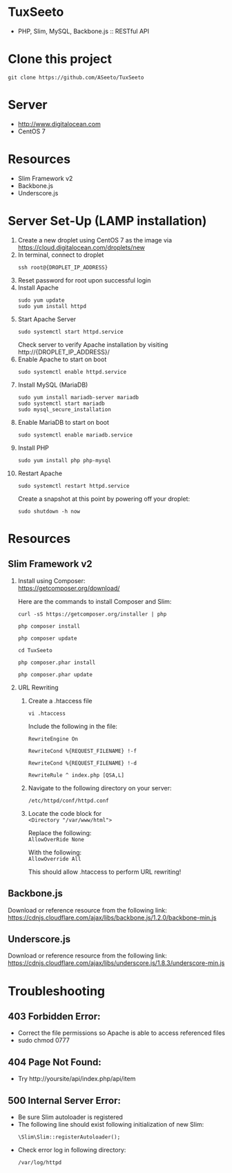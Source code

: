 # TuxSeeto
- PHP, Slim, MySQL, Backbone.js :: RESTful API

# Clone this project
```
git clone https://github.com/ASeeto/TuxSeeto
```

# Server
- http://www.digitalocean.com
- CentOS 7

# Resources
- Slim Framework v2
- Backbone.js
- Underscore.js

# Server Set-Up (LAMP installation)
1. Create a new droplet using CentOS 7 as the image via  
	https://cloud.digitalocean.com/droplets/new
2. In terminal, connect to droplet  
	```
	ssh root@{DROPLET_IP_ADDRESS}
	```
3. Reset password for root upon successful login
4. Install Apache  
	```
	sudo yum update
	sudo yum install httpd
	```
5. Start Apache Server  
	```
	sudo systemctl start httpd.service
	```  
	Check server to verify Apache installation by visiting  
	http://{DROPLET_IP_ADDRESS}/
6. Enable Apache to start on boot  
	```
	sudo systemctl enable httpd.service
	```
7. Install MySQL (MariaDB)  
	```
	sudo yum install mariadb-server mariadb
	sudo systemctl start mariadb
	sudo mysql_secure_installation
	```
8. Enable MariaDB to start on boot  
	```
	sudo systemctl enable mariadb.service
	```
9. Install PHP  
	```
	sudo yum install php php-mysql
	```
10. Restart Apache  
	  ```
	  sudo systemctl restart httpd.service
	  ```  
    Create a snapshot at this point by powering off your droplet:  
    ```
    sudo shutdown -h now
    ```

# Resources
## Slim Framework v2
1. Install using Composer:  
	https://getcomposer.org/download/  

	Here are the commands to install Composer and Slim:  
	```
	curl -sS https://getcomposer.org/installer | php
	
	php composer install
	
	php composer update
	
	cd TuxSeeto
	
	php composer.phar install
	
	php composer.phar update
	```
2. URL Rewriting
	1. Create a .htaccess file  
		```
		vi .htaccess
		```
		Include the following in the file:  
		```
		RewriteEngine On
		
		RewriteCond %{REQUEST_FILENAME} !-f
		
		RewriteCond %{REQUEST_FILENAME} !-d
		
		RewriteRule ^ index.php [QSA,L]
		```
	2. Navigate to the following directory on your server:  
		```
		/etc/httpd/conf/httpd.conf
		```
	3. Locate the code block for  
		```<Directory "/var/www/html">```  

		Replace the following:  
		```AllowOverRide None```  
		
		With the following:  
		```AllowOverride All```  
		
		This should allow .htaccess to perform URL rewriting!

## Backbone.js
Download or reference resource from the following link:  
https://cdnjs.cloudflare.com/ajax/libs/backbone.js/1.2.0/backbone-min.js

## Underscore.js
Download or reference resource from the following link:  
https://cdnjs.cloudflare.com/ajax/libs/underscore.js/1.8.3/underscore-min.js

# Troubleshooting
## 403 Forbidden Error:
- Correct the file permissions so Apache is able to access referenced files
- sudo chmod 0777 

## 404 Page Not Found:
- Try http://yoursite/api/index.php/api/item

## 500 Internal Server Error:
- Be sure Slim autoloader is registered
- The following line should exist following initialization of new Slim:  
	```
	\Slim\Slim::registerAutoloader();
	```
- Check error log in following directory:  
	```
	/var/log/httpd
	```
